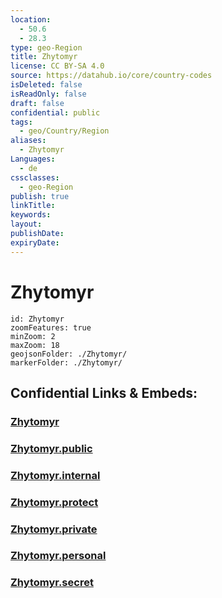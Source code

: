 ```yaml
---
location:
  - 50.6
  - 28.3
type: geo-Region
title: Zhytomyr
license: CC BY-SA 4.0
source: https://datahub.io/core/country-codes
isDeleted: false
isReadOnly: false
draft: false
confidential: public
tags:
  - geo/Country/Region
aliases:
  - Zhytomyr
Languages:
  - de
cssclasses:
  - geo-Region
publish: true
linkTitle:
keywords:
layout:
publishDate:
expiryDate:
---
```


# Zhytomyr

```leaflet
id: Zhytomyr
zoomFeatures: true 
minZoom: 2 
maxZoom: 18
geojsonFolder: ./Zhytomyr/
markerFolder: ./Zhytomyr/
```


## Confidential Links & Embeds: 

### [Zhytomyr](/_Standards/Earth/Continent/Europe/Europe~East/Ukraine/Regions~Ukraine/Zhytomyr.md) 

### [Zhytomyr.public](/_public/Earth/Continent/Europe/Europe~East/Ukraine/Regions~Ukraine/Zhytomyr.public.md) 

### [Zhytomyr.internal](/_internal/Earth/Continent/Europe/Europe~East/Ukraine/Regions~Ukraine/Zhytomyr.internal.md) 

### [Zhytomyr.protect](/_protect/Earth/Continent/Europe/Europe~East/Ukraine/Regions~Ukraine/Zhytomyr.protect.md) 

### [Zhytomyr.private](/_private/Earth/Continent/Europe/Europe~East/Ukraine/Regions~Ukraine/Zhytomyr.private.md) 

### [Zhytomyr.personal](/_personal/Earth/Continent/Europe/Europe~East/Ukraine/Regions~Ukraine/Zhytomyr.personal.md) 

### [Zhytomyr.secret](/_secret/Earth/Continent/Europe/Europe~East/Ukraine/Regions~Ukraine/Zhytomyr.secret.md)

